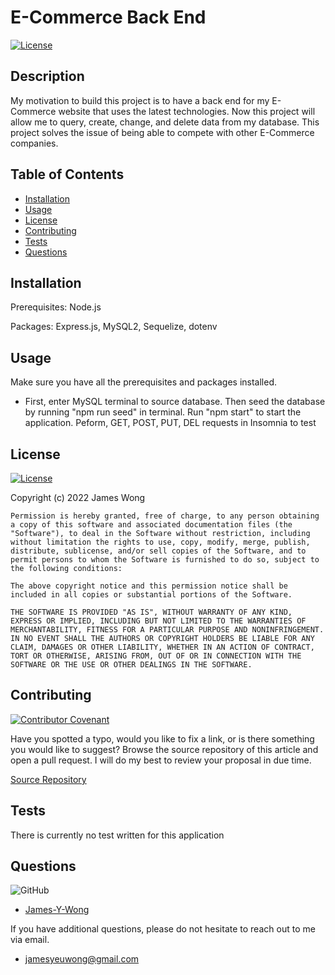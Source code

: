 # E-Commerce Back End

  [![License](https://img.shields.io/badge/License-MIT-blue.svg)](https://opensource.org/licenses/MIT)
  
  ## Description
  
  My motivation to build this project is to have a back end for my E-Commerce website that uses the latest technologies. Now this project will allow me to query, create, change, and delete data from my database. This project solves the issue of being able to compete with other E-Commerce companies. 
  
  ## Table of Contents
  
  - [Installation](#installation)
  - [Usage](#usage)
  - [License](#license)
  - [Contributing](#contributing)
  - [Tests](#tests)
  - [Questions](#questions)
  
  
  ## Installation
  
  Prerequisites: Node.js
  
  Packages: Express.js, MySQL2, Sequelize, dotenv
  
  ## Usage
  
  Make sure you have all the prerequisites and packages installed. 
  
  - First, enter MySQL terminal to source database. Then seed the database by running "npm run seed" in terminal. Run "npm start" to start the application. Peform, GET, POST, PUT, DEL requests in Insomnia to test
  
  ## License
  
  [![License](https://img.shields.io/badge/License-MIT-blue.svg)](https://opensource.org/licenses/MIT)
  
  Copyright (c) 2022 James Wong
  
    Permission is hereby granted, free of charge, to any person obtaining a copy of this software and associated documentation files (the "Software"), to deal in the Software without restriction, including without limitation the rights to use, copy, modify, merge, publish, distribute, sublicense, and/or sell copies of the Software, and to permit persons to whom the Software is furnished to do so, subject to the following conditions:
    
    The above copyright notice and this permission notice shall be included in all copies or substantial portions of the Software.
    
    THE SOFTWARE IS PROVIDED "AS IS", WITHOUT WARRANTY OF ANY KIND, EXPRESS OR IMPLIED, INCLUDING BUT NOT LIMITED TO THE WARRANTIES OF MERCHANTABILITY, FITNESS FOR A PARTICULAR PURPOSE AND NONINFRINGEMENT. IN NO EVENT SHALL THE AUTHORS OR COPYRIGHT HOLDERS BE LIABLE FOR ANY CLAIM, DAMAGES OR OTHER LIABILITY, WHETHER IN AN ACTION OF CONTRACT, TORT OR OTHERWISE, ARISING FROM, OUT OF OR IN CONNECTION WITH THE SOFTWARE OR THE USE OR OTHER DEALINGS IN THE SOFTWARE.
  
  ## Contributing
  
  [![Contributor Covenant](https://img.shields.io/badge/Contributor%20Covenant-2.1-4baaaa.svg)](https://www.contributor-covenant.org/version/2/1/code_of_conduct/)
  
  Have you spotted a typo, would you like to fix a link, or is there something you would like to suggest? Browse the source repository of this article and open a pull request. I will do my best to review your proposal in due time.
  
  [Source Repository](https://github.com/James-Y-Wong/hw-13-ecommerce-back-end)
  
  ## Tests
  
  There is currently no test written for this application
  
  ## Questions
  
  ![GitHub](https://img.shields.io/badge/github-%23121011.svg?style=for-the-badge&logo=github&logoColor=white)
  
  - [James-Y-Wong](https://github.com/James-Y-Wong)
  
  If you have additional questions, please do not hesitate to reach out to me via email.
  
  - jamesyeuwong@gmail.com
  